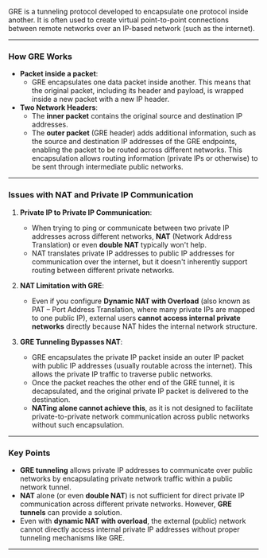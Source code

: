 
GRE is a tunneling protocol developed to encapsulate one protocol inside another. It is often used to create virtual point-to-point connections between remote networks over an IP-based network (such as the internet).

---

### **How GRE Works**

- **Packet inside a packet**:
    - GRE encapsulates one data packet inside another. This means that the original packet, including its header and payload, is wrapped inside a new packet with a new IP header.
- **Two Network Headers**:
    - The **inner packet** contains the original source and destination IP addresses.
    - The **outer packet** (GRE header) adds additional information, such as the source and destination IP addresses of the GRE endpoints, enabling the packet to be routed across different networks. This encapsulation allows routing information (private IPs or otherwise) to be sent through intermediate public networks.

---

### **Issues with NAT and Private IP Communication**

1. **Private IP to Private IP Communication**:
    
    - When trying to ping or communicate between two private IP addresses across different networks, **NAT** (Network Address Translation) or even **double NAT** typically won't help.
    - NAT translates private IP addresses to public IP addresses for communication over the internet, but it doesn't inherently support routing between different private networks.
2. **NAT Limitation with GRE**:
    
    - Even if you configure **Dynamic NAT with Overload** (also known as PAT – Port Address Translation, where many private IPs are mapped to one public IP), external users **cannot access internal private networks** directly because NAT hides the internal network structure.
3. **GRE Tunneling Bypasses NAT**:
    
    - GRE encapsulates the private IP packet inside an outer IP packet with public IP addresses (usually routable across the internet). This allows the private IP traffic to traverse public networks.
    - Once the packet reaches the other end of the GRE tunnel, it is decapsulated, and the original private IP packet is delivered to the destination.
    - **NATing alone cannot achieve this**, as it is not designed to facilitate private-to-private network communication across public networks without such encapsulation.

---

### **Key Points**

- **GRE tunneling** allows private IP addresses to communicate over public networks by encapsulating private network traffic within a public network tunnel.
- **NAT** alone (or even **double NAT**) is not sufficient for direct private IP communication across different private networks. However, **GRE tunnels** can provide a solution.
- Even with **dynamic NAT with overload**, the external (public) network cannot directly access internal private IP addresses without proper tunneling mechanisms like GRE.

---